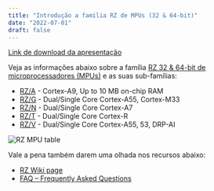 ```yaml
---
title: "Introdução a família RZ de MPUs (32 & 64-bit)"
date: "2022-07-01"
draft: false
---
```


[Link de download da apresentação](../assets/material/RZFive_RISC-V_Introduction.pdf)

Veja as informações abaixo sobre a família [RZ 32 & 64-bit de microprocessadores (MPUs)](https://www.renesas.com/us/en/products/microcontrollers-microprocessors/rz-mpus) e as suas sub-famílias:

- [RZ/A](https://www.renesas.com/us/en/products/microcontrollers-microprocessors/rz-mpus/rza-mpu) - Cortex-A9, Up to 10 MB on-chip RAM
- [RZ/G](https://www.renesas.com/us/en/products/microcontrollers-microprocessors/rz-mpus/rzg-series) - Dual/Single Core Cortex-A55, Cortex-M33
- [RZ/N](https://www.renesas.com/us/en/products/microcontrollers-microprocessors/rz-mpus/rzn) - Dual/Single Core Cortex-A7
- [RZ/T](https://www.renesas.com/us/en/products/microcontrollers-microprocessors/rz-mpus/rzt-series-mpu) - Dual/Single Core Cortex-R
- [RZ/V](https://www.renesas.com/us/en/products/microcontrollers-microprocessors/rz-mpus/rzv-embedded-ai-mpus) - Dual/Single Core Cortex-A55, 53, DRP-AI

![RZ MPU table](../assets/img/rz_table.jpg "RZ MPU table")

Vale a pena também darem uma olhada nos recursos abaixo:
- [RZ Wiki page](https://renesas.info/wiki/Main_Page)
- [FAQ – Frequently Asked Questions](https://en-support.renesas.com/knowledgeBase/category/31243)
